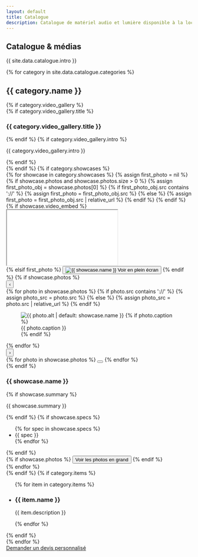 ```yaml
---
layout: default
title: Catalogue
description: Catalogue de matériel audio et lumière disponible à la location.
---
```


<section class="section">
  <div class="container">
    <div class="section-header">
      <h1>Catalogue & médias</h1>
      <p class="muted">{{ site.data.catalogue.intro }}</p>
    </div>
    {% for category in site.data.catalogue.categories %}
    <div class="section-block" id="{{ category.name | slugify }}">
      <h2>{{ category.name }}</h2>
      {% if category.video_gallery %}
      <div class="section-subheader">
        {% if category.video_gallery.title %}<h3>{{ category.video_gallery.title }}</h3>{% endif %}
        {% if category.video_gallery.intro %}<p class="muted">{{ category.video_gallery.intro }}</p>{% endif %}
      </div>
      {% endif %}
      {% if category.showcases %}
      <div class="media-grid">
        {% for showcase in category.showcases %}
        {% assign first_photo = nil %}
        {% if showcase.photos and showcase.photos.size > 0 %}
          {% assign first_photo_obj = showcase.photos[0] %}
          {% if first_photo_obj.src contains '://' %}
            {% assign first_photo = first_photo_obj.src %}
          {% else %}
            {% assign first_photo = first_photo_obj.src | relative_url %}
          {% endif %}
        {% endif %}
        <article class="media-card media-card--modern">
          <div class="media-card__header">
            {% if showcase.video_embed %}
            <div class="media-card__video">
              <div class="media-card__video-inner">
                <iframe
                  title="{{ showcase.name | default: 'Vidéo de démonstration' }}"
                  src="{{ showcase.video_embed }}"
                  loading="lazy"
                  allow="accelerometer; autoplay; clipboard-write; encrypted-media; gyroscope; picture-in-picture; web-share"
                  allowfullscreen
                  referrerpolicy="strict-origin-when-cross-origin"></iframe>
              </div>
            </div>
            {% elsif first_photo %}
            <button class="media-card__visual" type="button" data-fullscreen-src="{{ first_photo }}" data-fullscreen-alt="{{ showcase.name | escape }}">
              <img src="{{ first_photo }}" alt="{{ showcase.name }}">
              <span class="media-card__visual-cta">Voir en plein écran</span>
            </button>
            {% endif %}
            {% if showcase.photos %}
            <div class="media-card__carousel" data-carousel>
              <button class="media-card__nav media-card__nav--prev" type="button" data-carousel-prev aria-label="Photo précédente">‹</button>
              <div class="media-card__viewport">
                {% for photo in showcase.photos %}
                {% if photo.src contains '://' %}
                  {% assign photo_src = photo.src %}
                {% else %}
                  {% assign photo_src = photo.src | relative_url %}
                {% endif %}
                <figure class="media-card__slide{% if forloop.first %} is-active{% endif %}" data-index="{{ forloop.index0 }}">
                  <img src="{{ photo_src }}" alt="{{ photo.alt | default: showcase.name }}">
                  {% if photo.caption %}<figcaption>{{ photo.caption }}</figcaption>{% endif %}
                </figure>
                {% endfor %}
              </div>
              <button class="media-card__nav media-card__nav--next" type="button" data-carousel-next aria-label="Photo suivante">›</button>
              <div class="media-card__indicators">
                {% for photo in showcase.photos %}
                <button type="button" class="media-card__dot{% if forloop.first %} is-active{% endif %}" data-carousel-dot data-index="{{ forloop.index0 }}" aria-label="Aller à la photo {{ forloop.index }}"></button>
                {% endfor %}
              </div>
            </div>
            {% endif %}
          </div>
          <div class="media-card__body">
            <div class="media-card__text">
              <h3>{{ showcase.name }}</h3>
              {% if showcase.summary %}
              <p class="muted">{{ showcase.summary }}</p>
              {% endif %}
              {% if showcase.specs %}
              <ul class="media-card__specs">
                {% for spec in showcase.specs %}
                <li>{{ spec }}</li>
                {% endfor %}
              </ul>
              {% endif %}
            </div>
            <div class="media-card__actions">
              {% if showcase.photos %}
              <button class="button button--outline" type="button"
                      data-action="open-showcase"
                      data-showcase-title="{{ showcase.name | escape }}"
                      data-showcase-summary="{{ showcase.summary | default: "" | escape }}"
                      data-showcase-details="{{ showcase.details | default: "" | jsonify | escape }}"
                      data-showcase-specs="{{ showcase.specs | default: "" | jsonify | escape }}"
                      data-showcase-photos="{{ showcase.photos | jsonify | escape }}">Voir les photos en grand</button>
              {% endif %}
            </div>
          </div>
        </article>
        {% endfor %}
      </div>
      {% endif %}
      {% if category.items %}
      <ul class="cards">
        {% for item in category.items %}
        <li class="card">
          <h3>{{ item.name }}</h3>
          <p class="muted">{{ item.description }}</p>
        </li>
        {% endfor %}
      </ul>
      {% endif %}
    </div>
    {% endfor %}
    <div class="section-actions">
      <a class="button button--primary" href="{{ site.forms.booking_google_form_url }}" target="_blank" rel="noopener">Demander un devis personnalisé</a>
    </div>
  </div>
</section>

<div class="media-modal" data-media-modal hidden>
  <div class="media-modal__backdrop" data-media-close></div>
  <div class="media-modal__dialog" role="dialog" aria-modal="true" aria-labelledby="media-modal-title">
    <button class="media-modal__close" type="button" data-media-close aria-label="Fermer la galerie">&times;</button>
    <h3 id="media-modal-title" data-media-title></h3>
      <div class="media-modal__layout">
        <div class="media-modal__grid" data-media-gallery></div>
        <aside class="media-modal__info">
          <p class="muted media-modal__summary" data-media-summary></p>
          <div class="media-modal__details" data-media-details></div>
          <ul class="media-modal__specs" data-media-specs></ul>
        </aside>
      </div>
  </div>
</div>
